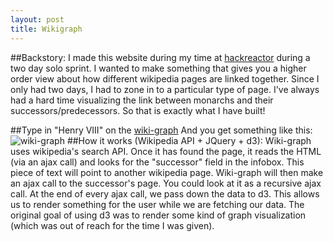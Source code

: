 ```yaml
---
layout: post
title: Wikigraph
---
```

##Backstory:
I made this website during my time at [hackreactor](www.hackreactor.com) during 
a two day solo sprint. I wanted to make something that gives you a higher order view 
about how different wikipedia pages are linked together. Since I only had two days, I had to zone in to a particular type of page. I've always had a hard time visualizing the link between monarchs and their successors/predecessors. So that is exactly what I have built!

##Type in "Henry VIII" on the [wiki-graph](tscheys.github.io/wiki-graph)
And you get something like this: 
![wiki-graph](https://tscheys.github.io/images/wikiGraph.png)
##How it works (Wikipedia API + JQuery + d3):
Wiki-graph uses wikipedia's search API. Once it has found the page, it reads the HTML (via an ajax call) and looks for the "successor" field in the infobox. This piece of text will point to another wikipedia page. Wiki-graph will then make an ajax call to the successor's page. You could look at it as a recursive ajax call. At the end of every ajax call, we pass down the data to d3. This allows us to render something for the user while we are fetching our data. The original goal of using d3 was to render some kind of graph visualization (which was out of reach for the time I was given). 

